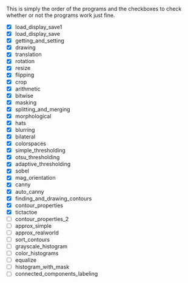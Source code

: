 
This is simply the order of the programs and the checkboxes to check whether or not the programs work just fine.

- [x] load_display_save1<br>
- [x] load_display_save<br>
- [x] getting_and_setting<br>
- [x] drawing<br>
- [x] translation<br>
- [x] rotation<br>
- [x] resize<br>
- [x] flipping<br>
- [x] crop<br>
- [x] arithmetic<br>
- [x] bitwise<br>
- [x] masking<br>
- [x] splitting_and_merging<br>
- [x] morphological<br>
- [x] hats<br>
- [x] blurring<br>
- [x] bilateral<br>
- [x] colorspaces<br>
- [x] simple_thresholding<br>
- [x] otsu_thresholding<br>
- [x] adaptive_thresholding<br>
- [x] sobel<br>
- [x] mag_orientation<br>
- [x] canny<br>
- [x] auto_canny<br>
- [x] finding_and_drawing_contours<br>
- [x] contour_properties<br>
- [x] tictactoe<br>
- [ ] contour_properties_2<br>
- [ ] approx_simple<br>
- [ ] approx_realworld<br>
- [ ] sort_contours<br>
- [ ] grayscale_histogram<br>
- [ ] color_histograms<br>
- [ ] equalize<br>
- [ ] histogram_with_mask<br>
- [ ] connected_components_labeling